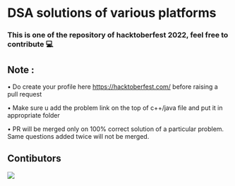 # DSA solutions of various platforms

### This is one of the repository of hacktoberfest 2022, feel free to contribute 💻

## Note : 
 • Do create your profile here https://hacktoberfest.com/ before raising a pull request

 • Make sure u add the problem link on the top of c++/java file and put it in appropriate folder
 
 • PR will be merged only on 100% correct solution of a particular problem. Same questions added twice will not be merged.

## Contibutors
<a href="https://github.com/jaydip1235/DSA/graphs/contributors">
  <img src="https://contrib.rocks/image?repo=jaydip1235/DSA" />
</a>